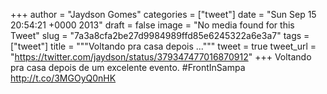 
+++
author = "Jaydson Gomes"
categories = ["tweet"]
date = "Sun Sep 15 20:54:21 +0000 2013"
draft = false
image = "No media found for this Tweet"
slug = "7a3a8cfa2be27d9984989ffd85e6245322a6e3a7"
tags = ["tweet"]
title = """Voltando pra casa depois ..."""
tweet = true
tweet_url = "https://twitter.com/jaydson/status/379347477016870912"
+++
Voltando pra casa depois de um excelente evento. #FrontInSampa http://t.co/3MGOyQ0nHK
